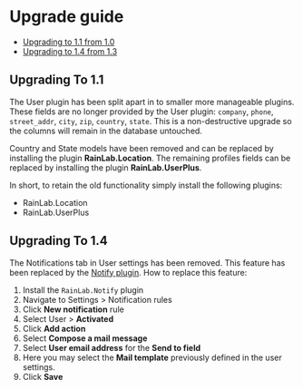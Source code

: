 # Upgrade guide

- [Upgrading to 1.1 from 1.0](#upgrade-1.1)
- [Upgrading to 1.4 from 1.3](#upgrade-1.4)

<a name="upgrade-1.1"></a>
## Upgrading To 1.1

The User plugin has been split apart in to smaller more manageable plugins. These fields are no longer provided by the User plugin: `company`, `phone`, `street_addr`, `city`, `zip`, `country`, `state`. This is a non-destructive upgrade so the columns will remain in the database untouched.

Country and State models have been removed and can be replaced by installing the plugin **RainLab.Location**. The remaining profiles fields can be replaced by installing the plugin **RainLab.UserPlus**.

In short, to retain the old functionality simply install the following plugins:

- RainLab.Location
- RainLab.UserPlus

<a name="upgrade-1.4"></a>
## Upgrading To 1.4

The Notifications tab in User settings has been removed. This feature has been replaced by the [Notify plugin](https://octobercms.com/plugin/rainlab-notify). How to replace this feature:

1. Install the `RainLab.Notify` plugin
1. Navigate to Settings > Notification rules
1. Click **New notification** rule
1. Select User > **Activated**
1. Click **Add action**
1. Select **Compose a mail message**
1. Select **User email address** for the **Send to field**
1. Here you may select the **Mail template** previously defined in the user settings.
1. Click **Save**
